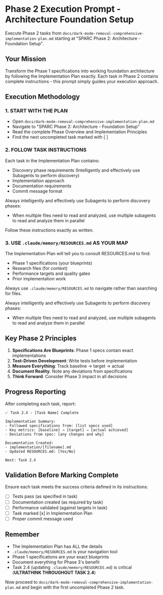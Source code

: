 # Phase 2 Execution Prompt - Architecture Foundation Setup

Execute Phase 2 tasks from `docs/dark-mode-removal-comprehensive-implementation-plan.md` starting at "SPARC Phase 2: Architecture - Foundation Setup".

## Your Mission

Transform the Phase 1 specifications into working foundation architecture by following the Implementation Plan exactly. Each task in Phase 2 contains complete instructions - this prompt simply guides your execution approach.

## Execution Methodology

### 1. START WITH THE PLAN
- Open `docs/dark-mode-removal-comprehensive-implementation-plan.md`
- Navigate to "SPARC Phase 2: Architecture - Foundation Setup"
- Read the complete Phase Overview and Implementation Principles
- Find the next uncompleted task marked with [ ]

### 2. FOLLOW TASK INSTRUCTIONS
Each task in the Implementation Plan contains:
- Discovery phase requirements (Intelligently and effectively use Subagents to perform discovery)
- Implementation approach
- Documentation requirements
- Commit message format

Always intelligently and effectively use Subagents to perform discovery phases:
- When multiple files need to read and analyzed, use multiple subagents to read and analyze them in parallel

Follow these instructions exactly as written.

### 3. USE `.claude/memory/RESOURCES.md` AS YOUR MAP
The Implementation Plan will tell you to consult RESOURCES.md to find:
- Phase 1 specifications (your blueprints)
- Research files (for context)
- Performance targets and quality gates
- Prior implementation work

Always use `.claude/memory/RESOURCES.md` to navigate rather than searching for files.

Always intelligently and effectively use Subagents to perform discovery phases:
- When multiple files need to read and analyzed, use multiple subagents to read and analyze them in parallel

## Key Phase 2 Principles

1. **Specifications Are Blueprints**: Phase 1 specs contain exact implementations
2. **Test-Driven Development**: Write tests before implementation
3. **Measure Everything**: Track baseline → target → actual
4. **Document Reality**: Note any deviations from specifications
5. **Think Forward**: Consider Phase 3 impact in all decisions

## Progress Reporting

After completing each task, report:
```
✅ Task 2.X - [Task Name] Complete

Implementation Summary:
- Followed specifications from: [list specs used]
- Key metrics: [baseline] → [target] → [actual achieved]
- Deviations from spec: [any changes and why]

Documentation Created:
- implementation/[filename].md
- Updated RESOURCES.md: [Yes/No]

Next: Task 2.X
```

## Validation Before Marking Complete

Ensure each task meets the success criteria defined in its instructions:
- [ ] Tests pass (as specified in task)
- [ ] Documentation created (as required by task)
- [ ] Performance validated (against targets in task)
- [ ] Task marked [x] in Implementation Plan
- [ ] Proper commit message used

## Remember

- The Implementation Plan has ALL the details
- `.claude/memory/RESOURCES.md` is your navigation tool
- Phase 1 specifications are your exact blueprints
- Document everything for Phase 3's benefit
- Task 2.4 (updating `.claude/memory/RESOURCES.md`) is critical (**ULTRATHINK THROUGHOUT TASK 2.4**)

Now proceed to `docs/dark-mode-removal-comprehensive-implementation-plan.md` and begin with the first uncompleted Phase 2 task.